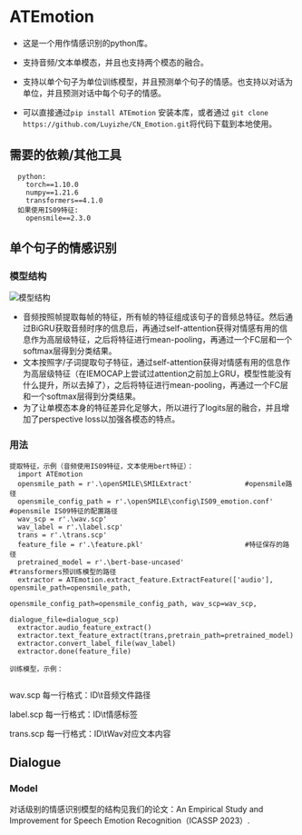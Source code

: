 # ATEmotion
- 这是一个用作情感识别的python库。

- 支持音频/文本单模态，并且也支持两个模态的融合。

- 支持以单个句子为单位训练模型，并且预测单个句子的情感。也支持以对话为单位，并且预测对话中每个句子的情感。

- 可以直接通过```pip install ATEmotion```
安装本库，或者通过
```git clone https://github.com/Luyizhe/CN_Emotion.git```将代码下载到本地使用。

## 需要的依赖/其他工具
```
  python:
    torch==1.10.0
    numpy==1.21.6
    transformers==4.1.0
  如果使用IS09特征:
    opensmile==2.3.0
```

## 单个句子的情感识别
### 模型结构
![模型结构](https://github.com/Luyizhe/CN_Emotion/blob/main/wavfusion.png "Model")
- 音频按照帧提取每帧的特征，所有帧的特征组成该句子的音频总特征。然后通过BiGRU获取音频时序的信息后，再通过self-attention获得对情感有用的信息作为高层级特征，之后将特征进行mean-pooling，再通过一个FC层和一个softmax层得到分类结果。
- 文本按照字/子词提取句子特征，通过self-attention获得对情感有用的信息作为高层级特征（在IEMOCAP上尝试过attention之前加上GRU，模型性能没有什么提升，所以去掉了），之后将特征进行mean-pooling，再通过一个FC层和一个softmax层得到分类结果。
- 为了让单模态本身的特征差异化足够大，所以进行了logits层的融合，并且增加了perspective loss以加强各模态的特点。
### 用法
```
提取特征，示例（音频使用IS09特征，文本使用bert特征）：
  import ATEmotion
  opensmile_path = r'.\openSMILE\SMILExtract'             #opensmile路径
  opensmile_config_path = r'.\openSMILE\config\IS09_emotion.conf'   #opensmile IS09特征的配置路径
  wav_scp = r'.\wav.scp'
  wav_label = r'.\label.scp'
  trans = r'.\trans.scp'
  feature_file = r'.\feature.pkl'                         #特征保存的路径
  pretrained_model = r'.\bert-base-uncased'               #transformers预训练模型的路径
  extractor = ATEmotion.extract_feature.ExtractFeature(['audio'], opensmile_path=opensmile_path,
                                                     opensmile_config_path=opensmile_config_path, wav_scp=wav_scp,
                                                     dialogue_file=dialogue_scp)
  extractor.audio_feature_extract()
  extractor.text_feature_extract(trans,pretrain_path=pretrained_model)
  extractor.convert_label_file(wav_label)
  extractor.done(feature_file)
  
训练模型，示例：
  
```
wav.scp 每一行格式：ID\t音频文件路径

label.scp 每一行格式：ID\t情感标签

trans.scp 每一行格式：ID\tWav对应文本内容


## Dialogue
### Model
对话级别的情感识别模型的结构见我们的论文：An Empirical Study and Improvement for Speech Emotion Recognition（ICASSP 2023）.
